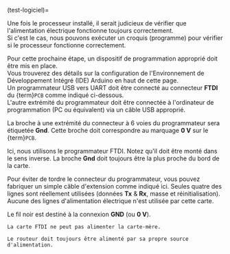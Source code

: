 (test-logiciel)=

Une fois le processeur installé, il serait judicieux de vérifier que l'alimentation électrique fonctionne toujours correctement.<br />
Si c'est le cas, nous pouvons exécuter un croquis (programme) pour vérifier si le processeur fonctionne correctement.

Pour cette prochaine étape, un dispositif de programmation approprié doit être mis en place.<br />
Vous trouverez des détails sur la configuration de l'Environnement de Développement Intégré (IDE) Arduino en haut de cette page.<br />
Un programmateur USB vers UART doit être connecté au connecteur **FTDI** du {term}`PCB` comme indiqué ci-dessous.<br />
L'autre extrémité du programmateur doit être connectée à l'ordinateur de programmation (PC ou équivalent) via un câble USB approprié.

La broche à une extrémité du connecteur à 6 voies du programmateur sera étiquetée **Gnd**. Cette broche doit correspondre au marquage **0 V** sur le {term}`PCB`.

Ici, nous utilisons le programmateur FTDI. Notez qu'il doit être monté dans le sens inverse.
La broche **Gnd** doit toujours être la plus proche du bord de la carte.

Pour éviter de tordre le connecteur du programmateur, vous pouvez fabriquer un simple câble d'extension comme indiqué ici.
Seules quatre des lignes sont réellement utilisées (données **Tx** & **Rx**, masse et réinitialisation).<br />
Aucune des lignes d'alimentation électrique n'est utilisée par cette carte.

Le fil noir est destiné à la connexion **GND** (ou **0 V**).

```{note}
La carte FTDI ne peut pas alimenter la carte-mère.

Le routeur doit toujours être alimenté par sa propre source d'alimentation.
```